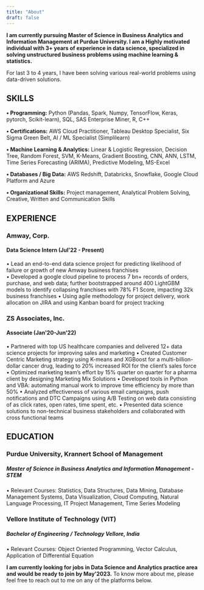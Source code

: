 ```yaml
---
title: "About"
draft: false
---
```

**I am currently pursuing Master of Science in Business Analytics and Information Management at Purdue University. I am a Highly motivated individual with 3+ years of experience in data science, specialized in solving unstructured business problems using machine learning & statistics.** 

For last 3 to 4 years, I have been solving various real-world problems using data-driven solutions.

## SKILLS
**•	Programming:** Python (Pandas, Spark, Numpy, TensorFlow, Keras, pytorch, Scikit-learn), SQL, SAS Enterprise Miner, R, C++ 

**•	Certifications:** AWS Cloud Practitioner, Tableau Desktop Specialist, Six Sigma Green Belt, AI / ML Specialist (Simplilearn)

**•	Machine Learning & Analytics:** Linear & Logistic Regression, Decision Tree, Random Forest, SVM, K-Means, Gradient Boosting, CNN, ANN, LSTM, Time Series Forecasting (ARIMA), Predictive Modeling, MS-Excel

**•	Databases / Big Data:** AWS Redshift, Databricks, Snowflake, Google Cloud Platform and Azure

**•	Organizational Skills:** Project management, Analytical Problem Solving, Creative, Written and Communication Skills


## EXPERIENCE 
### Amway, Corp. 
#### Data Science Intern (Jul'22 - Present)
•	Lead an end-to-end data science project for predicting likelihood of failure or growth of new Amway business franchises <br/>
•	Developed a google cloud pipeline to process 7 bn+ records of orders, purchase, and web data; further bootstrapped around 400 LightGBM models to identify collapsing franchises with 78% F1 Score, impacting 32k business franchises
•	Using agile methodology for project delivery, work allocation on JIRA and using Kanban board for project tracking

### ZS Associates, Inc. 
#### Associate (Jan'20-Jun'22)
•	Partnered with top US healthcare companies and delivered 12+ data science projects for improving sales and marketing
•	Created Customer Centric Marketing strategy using K-means and XGBoost for a multi-billion-dollar cancer drug, leading to 20% increased ROI for the client’s sales force
•	Optimized marketing team’s effort by 15% quarter on quarter for a pharma client by designing Marketing Mix Solutions
•	Developed tools in Python and VBA: automating manual work to improve time efficiency by more than 50%
•	Analyzed effectiveness of various email campaigns, push notifications and DTC Campaigns using A/B Testing on web data consisting of as click rates, open rates, time spent, etc.
•	Presented data science solutions to non-technical business stakeholders and collaborated with cross functional teams


## EDUCATION 
### Purdue University, Krannert School of Management
##### Master of Science in Business Analytics and Information Management - STEM
•	Relevant Courses: Statistics, Data Structures, Data Mining, Database Management Systems, Data Visualization, Cloud Computing, Natural Language Processing, IT Project Management, Time Series Modeling

### Vellore Institute of Technology (VIT)
##### Bachelor of Engineering / Technology	Vellore, India
•	Relevant Courses: Object Oriented Programming, Vector Calculus, Application of Differential Equation


**I am currently looking for jobs in Data Science and Analytics practice area and would be ready to join by May'2023.** To know more about me, please feel free to reach out to me on any of the platforms below.
